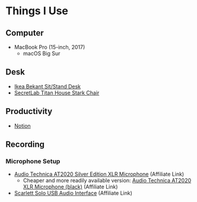 # Things I Use

## Computer
- MacBook Pro (15-inch, 2017)
  - macOS Big Sur
  
## Desk
- [Ikea Bekant Sit/Stand Desk](https://www.ikea.com/us/en/p/bekant-desk-sit-stand-white-s49022538/)
- [SecretLab Titan House Stark Chair](https://secretlab.co/collections/titan-series#titan_2020-stark) 

## Productivity
- [Notion](https://www.notion.so/product)

## Recording
### Microphone Setup
- [Audio Technica AT2020 Silver Edition XLR Microphone](https://amzn.to/3djsHoS) (Affiliate Link)
  - Cheaper and more readily available version: [Audio Technica AT2020 XLR Microphone (black)](https://amzn.to/2Np8Hq2) (Affiliate Link)
- [Scarlett Solo USB Audio Interface](https://amzn.to/3qozph8) (Affiliate Link)
